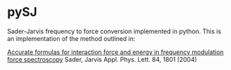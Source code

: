 pySJ
====

Sader-Jarvis frequency to force conversion implemented in python. This is an implementation of the method outlined in:

[Accurate formulas for interaction force and energy in frequency modulation force spectroscopy](http://apl.aip.org/resource/1/applab/v84/i10/p1801_s1)
Sader, Jarvis 
Appl. Phys. Lett. 84, 1801 (2004)


